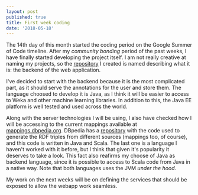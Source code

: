 ```yaml
---
layout: post
published: true
title: First week coding
date: '2018-05-18'
---
```

The 14th day of this month started the coding period on the Google Summer of Code timeline. After my _community bonding_ period of the past weeks, I have finally started developing the project itself. I am not really creative at naming my projects, so the [repository](https://github.com/vfrico/mapping-predictor-backend) I created is named describing what it is: the backend of the web application.

I've decided to start with the backend because it is the most complicated part, as it should serve the annotations for the user and store them. The language choosed to develop it is Java, as I think it will be easier to access to Weka and other machine learning libraries. In addition to this, the Java EE platform is well tested and used across the world.

Along with the server technologies I will be using, I also have checked how I will be accessing to the current mappings available at [mappings.dbpedia.org](http://mappings.dbpedia.org). DBpedia has a [repository](https://github.com/dbpedia/extraction-framework) with the code used to generate the RDF triples from different sources (mappings too, of course), and this code is written in Java and Scala. The last one is a language I haven't worked with it before, but I think that given it's popularity it deserves to take a look. This fact also reafirms my choose of Java as backend language, since it is possible to access to Scala code from Java in a native way. Note that both languages uses the JVM _under the hood_.

My work on the next weeks will be on defining the services that should be exposed to allow the webapp work seamless. 

